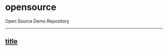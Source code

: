 # opensource
Open Source Demo Repository

---
[title](https://github.com/dcreedon/opensource.git)
---

